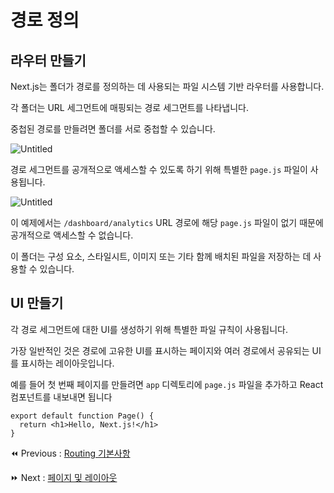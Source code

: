# 경로 정의

## 라우터 만들기

Next.js는 폴더가 경로를 정의하는 데 사용되는 파일 시스템 기반 라우터를 사용합니다.

각 폴더는 URL 세그먼트에 매핑되는 경로 세그먼트를 나타냅니다. 

중첩된 경로를 만들려면 폴더를 서로 중첩할 수 있습니다.

![Untitled]()

경로 세그먼트를 공개적으로 액세스할 수 있도록 하기 위해 특별한 `page.js` 파일이 사용됩니다.

![Untitled]()

이 예제에서는 `/dashboard/analytics` URL 경로에 해당 `page.js` 파일이 없기 때문에 공개적으로 액세스할 수 없습니다.

이 폴더는 구성 요소, 스타일시트, 이미지 또는 기타 함께 배치된 파일을 저장하는 데 사용할 수 있습니다.

## UI 만들기

각 경로 세그먼트에 대한 UI를 생성하기 위해 특별한 파일 규칙이 사용됩니다.

가장 일반적인 것은 경로에 고유한 UI를 표시하는 페이지와 여러 경로에서 공유되는 UI를 표시하는 레이아웃입니다.

예를 들어 첫 번째 페이지를 만들려면 `app` 디렉토리에 `page.js` 파일을 추가하고 React 컴포넌트를 내보내면 됩니다

```tsx
export default function Page() {
  return <h1>Hello, Next.js!</h1>
}
```

⏪ Previous : [Routing 기본사항](./000-Routing기본사항.md)

⏩ Next : [페이지 및 레이아웃](./002-페이지및레이아웃.md)